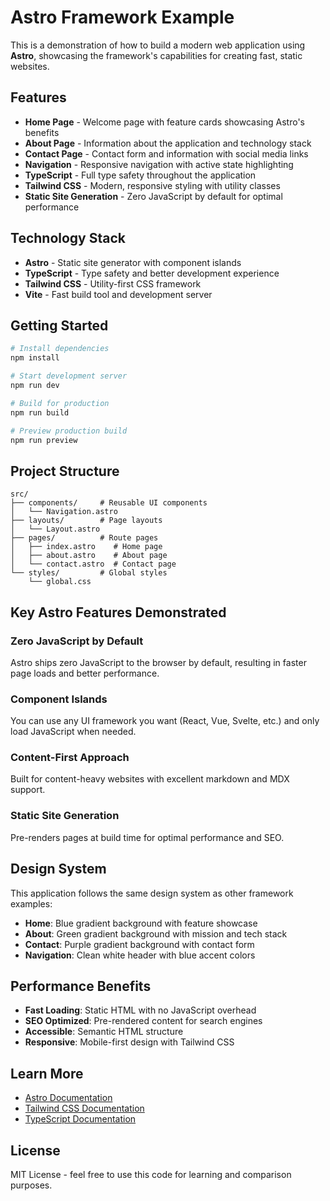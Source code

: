 # Astro Framework Example

This is a demonstration of how to build a modern web application using **Astro**, showcasing the framework's capabilities for creating fast, static websites.

## Features

- **Home Page** - Welcome page with feature cards showcasing Astro's benefits
- **About Page** - Information about the application and technology stack
- **Contact Page** - Contact form and information with social media links
- **Navigation** - Responsive navigation with active state highlighting
- **TypeScript** - Full type safety throughout the application
- **Tailwind CSS** - Modern, responsive styling with utility classes
- **Static Site Generation** - Zero JavaScript by default for optimal performance

## Technology Stack

- **Astro** - Static site generator with component islands
- **TypeScript** - Type safety and better development experience
- **Tailwind CSS** - Utility-first CSS framework
- **Vite** - Fast build tool and development server

## Getting Started

```bash
# Install dependencies
npm install

# Start development server
npm run dev

# Build for production
npm run build

# Preview production build
npm run preview
```

## Project Structure

```
src/
├── components/     # Reusable UI components
│   └── Navigation.astro
├── layouts/        # Page layouts
│   └── Layout.astro
├── pages/          # Route pages
│   ├── index.astro    # Home page
│   ├── about.astro    # About page
│   └── contact.astro  # Contact page
└── styles/         # Global styles
    └── global.css
```

## Key Astro Features Demonstrated

### Zero JavaScript by Default
Astro ships zero JavaScript to the browser by default, resulting in faster page loads and better performance.

### Component Islands
You can use any UI framework you want (React, Vue, Svelte, etc.) and only load JavaScript when needed.

### Content-First Approach
Built for content-heavy websites with excellent markdown and MDX support.

### Static Site Generation
Pre-renders pages at build time for optimal performance and SEO.

## Design System

This application follows the same design system as other framework examples:
- **Home**: Blue gradient background with feature showcase
- **About**: Green gradient background with mission and tech stack
- **Contact**: Purple gradient background with contact form
- **Navigation**: Clean white header with blue accent colors

## Performance Benefits

- **Fast Loading**: Static HTML with no JavaScript overhead
- **SEO Optimized**: Pre-rendered content for search engines
- **Accessible**: Semantic HTML structure
- **Responsive**: Mobile-first design with Tailwind CSS

## Learn More

- [Astro Documentation](https://docs.astro.build/)
- [Tailwind CSS Documentation](https://tailwindcss.com/docs)
- [TypeScript Documentation](https://www.typescriptlang.org/docs/)

## License

MIT License - feel free to use this code for learning and comparison purposes.
